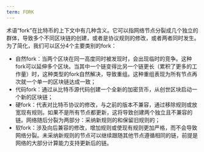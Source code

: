 ```yaml
---
term: FORK
---
```


术语“fork”在比特币的上下文中有几种含义。它可以指网络节点分裂成几个独立的群体，导致多个不同区块链的创建，或者是协议规则的修改，或者两者同时发生。为了简化，我们可以区分4个主要类别的fork：
* 自然fork：当两个区块在同一高度同时被发现时，会出现临时的竞争。这种fork可以延伸多个区块。当其中一个链变得比另一个链更长（累积了更多的工作量）时，这种类型的fork自然解决，导致重组。这种重组表现为所有节点再次就一个单一的区块链达成一致；
* 代码fork：通过从比特币源代码创建一个全新的加密货币，从创世区块启动一个新的区块链；
* 硬fork：代表对比特币协议的修改，与之前的版本不兼容，通过移除规则或放宽现有规则。如果不是所有节点都更新，这将导致创建两个独立且不兼容的链。网络随后分裂为两部分：采纳新规则的和保留旧规则的；
* 软fork：涉及向后兼容的修改，增加规则或使现有规则更加严格，而不会导致网络分裂。未采纳新规则的节点可以继续跟随其他节点遵循相同的链，前提是网络的大部分计算能力支持更新后的链。